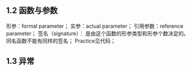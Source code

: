 ## 1.2 函数与参数
形参：formal parameter； 实参：actual parameter； 引用参数：reference parameter；
签名（signature）： 是由这个函数的形参类型和形参个数决定的。同名函数不能有同样的签名；
Practice见代码；

## 1.3 异常
